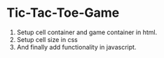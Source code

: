 # Tic-Tac-Toe-Game
1. Setup cell container and game container in html.
2. Setup cell size in css
3. And finally add functionality in javascript.
   
